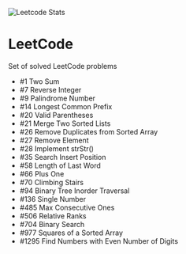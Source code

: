 ![Leetcode Stats](https://leetcode.card.workers.dev/?username=timgerdes&theme=dark)
# LeetCode
Set of solved LeetCode problems

* #1 Two Sum
* #7 Reverse Integer
* #9 Palindrome Number
* #14 Longest Common Prefix
* #20 Valid Parentheses
* #21 Merge Two Sorted Lists
* #26 Remove Duplicates from Sorted Array
* #27 Remove Element
* #28 Implement strStr()
* #35 Search Insert Position
* #58 Length of Last Word
* #66 Plus One
* #70 Climbing Stairs
* #94 Binary Tree Inorder Traversal
* #136 Single Number
* #485 Max Consecutive Ones
* #506 Relative Ranks
* #704 Binary Search
* #977 Squares of a Sorted Array
* #1295 Find Numbers with Even Number of Digits
